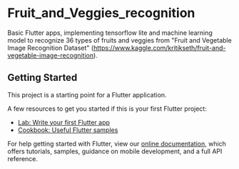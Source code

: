 # Fruit_and_Veggies_recognition

Basic Flutter apps, implementing tensorflow lite and machine learning model to recognize 36 types of fruits and veggies from "Fruit and Vegetable Image Recognition Dataset" (https://www.kaggle.com/kritikseth/fruit-and-vegetable-image-recognition).

## Getting Started

This project is a starting point for a Flutter application.

A few resources to get you started if this is your first Flutter project:

- [Lab: Write your first Flutter app](https://flutter.dev/docs/get-started/codelab)
- [Cookbook: Useful Flutter samples](https://flutter.dev/docs/cookbook)

For help getting started with Flutter, view our
[online documentation](https://flutter.dev/docs), which offers tutorials,
samples, guidance on mobile development, and a full API reference.
